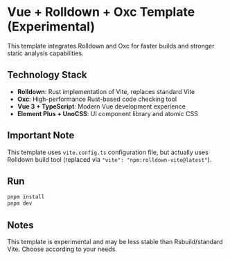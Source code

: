 # Vue + Rolldown + Oxc Template (Experimental)

This template integrates Rolldown and Oxc for faster builds and stronger static analysis capabilities.

## Technology Stack

- **Rolldown**: Rust implementation of Vite, replaces standard Vite
- **Oxc**: High-performance Rust-based code checking tool
- **Vue 3 + TypeScript**: Modern Vue development experience
- **Element Plus + UnoCSS**: UI component library and atomic CSS

## Important Note

This template uses `vite.config.ts` configuration file, but actually uses Rolldown build tool (replaced via `"vite": "npm:rolldown-vite@latest"`).

## Run

```bash
pnpm install
pnpm dev
```

## Notes

This template is experimental and may be less stable than Rsbuild/standard Vite. Choose according to your needs.
